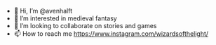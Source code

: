 - 👋 Hi, I’m @avenhalft
- 👀 I’m interested in medieval fantasy
- 💞️ I’m looking to collaborate on stories and games
- 📫 How to reach me https://www.instagram.com/wizardsofthelight/

<!---
avenhalft/avenhalft is a ✨ special ✨ repository because its `README.md` (this file) appears on your GitHub profile.
You can click the Preview link to take a look at your changes.
--->
